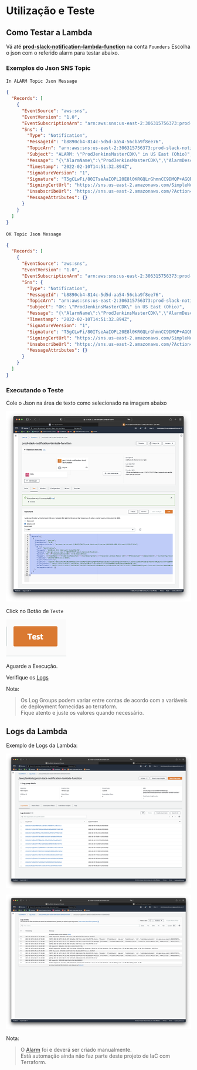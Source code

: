 # Utilização e Teste

## Como Testar a Lambda

Vá até **[prod-slack-notification-lambda-function](https://us-east-2.console.aws.amazon.com/lambda/home?region=us-east-2#/functions/prod-slack-notification-lambda-function?tab=testing)** na conta `Founders`
Escolha o json com o referido alarm para testar abaixo.

### Exemplos do Json SNS Topic

`In ALARM Topic Json Message`

```json
{
  "Records": [
    {
      "EventSource": "aws:sns",
      "EventVersion": "1.0",
      "EventSubscriptionArn": "arn:aws:sns:us-east-2:306315756373:prod-slack-notification:5044f630-e890-43fd-aab3-3423527f0fa2",
      "Sns": {
        "Type": "Notification",
        "MessageId": "b8890cb4-814c-5d5d-aa54-56cba9f8ee76",
        "TopicArn": "arn:aws:sns:us-east-2:306315756373:prod-slack-notification",
        "Subject": "ALARM: \"ProdJenkinsMasterCDK\" in US East (Ohio)",
        "Message": "{\"AlarmName\":\"ProdJenkinsMasterCDK\",\"AlarmDescription\":\"Production Jenkins Master CDK\",\"AWSAccountId\":\"306315756373\",\"AlarmConfigurationUpdatedTimestamp\":\"2022-02-10T14:50:50.382+0000\",\"NewStateValue\":\"ALARM\",\"NewStateReason\":\"Threshold Crossed: 0 out of the last 1 datapoints [1.0 (10/02/22 14:49:00)] was less than the threshold (0.0) (minimum 1 datapoint for OK -> ALARM transition).\",\"StateChangeTime\":\"2022-02-10T14:51:32.839+0000\",\"Region\":\"US East (Ohio)\",\"AlarmArn\":\"arn:aws:cloudwatch:us-east-2:306315756373:alarm:ProdJenkinsMasterCDK\",\"OldStateValue\":\"OK\",\"OKActions\":\"[arn:aws:sns:us-east-2:306315756373:prod-slack-notification]\",\"AlarmActions\":\"[arn:aws:sns:us-east-2:306315756373:prod-slack-notification]\",\"InsufficientDataActions\":\"\",\"Trigger\":{\"MetricName\":\"DesiredTaskCount\",\"Namespace\":\"ECS/ContainerInsights\",\"StatisticType\":\"Statistic\",\"Statistic\":\"AVERAGE\",\"Unit\":null,\"Dimensions\":[{\"value\":\"jenkins-master-cdk\",\"name\":\"ServiceName\"},{\"value\":\"jenkins-master-cdk\",\"name\":\"ClusterName\"}],\"Period\":60,\"EvaluationPeriods\":1,\"DatapointsToAlarm\":1,\"ComparisonOperator\":\"LessThanThreshold\",\"Threshold\":2.0,\"TreatMissingData\":\"missing\",\"EvaluateLowSampleCountPercentile\":\"\"}}",
        "Timestamp": "2022-02-10T14:51:32.894Z",
        "SignatureVersion": "1",
        "Signature": "T5gCLwFi/80ITseAaIOPL20E8l0KRGQLrGhmnCC9DMQP+AGQRf7zgNgNPoRdkxQxpOI6aRKI7fojBeIFwYg210nThK8FvYITLRSaYstlzZ0GcN9Yuz5hgkTK9dYOinnRQPpJfCtTu4FYdQqMNVCVLFkjzc6R0M7QM2Le1b4rdGIpEfVjuhOs97HAl8H7+XGYBH7+7ZCHm5sTPh96EoRMA5LmHeIbIknJveODQC78a3yS9W68Rya9MpwzQkd9rVornKlxTXrIv2EO9EeMSrcAAM6xFtWK0taO0PHzhLhhMa7HQ2o8tKrlzL+G+lbZ0IMeG8wxsXwgmK0MhdaNVhpKTg==",
        "SigningCertUrl": "https://sns.us-east-2.amazonaws.com/SimpleNotificationService-7ff5318490ec183fbaddaa2a969abfda.pem",
        "UnsubscribeUrl": "https://sns.us-east-2.amazonaws.com/?Action=Unsubscribe&SubscriptionArn=arn:aws:sns:us-east-2:306315756373:prod-slack-notification:5044f630-e890-43fd-aab3-3423527f0fa2",
        "MessageAttributes": {}
      }
    }
  ]
}
```

`OK Topic Json Message`

```json
{
  "Records": [
    {
      "EventSource": "aws:sns",
      "EventVersion": "1.0",
      "EventSubscriptionArn": "arn:aws:sns:us-east-2:306315756373:prod-slack-notification:5044f630-e890-43fd-aab3-3423527f0fa2",
      "Sns": {
        "Type": "Notification",
        "MessageId": "b8890cb4-814c-5d5d-aa54-56cba9f8ee76",
        "TopicArn": "arn:aws:sns:us-east-2:306315756373:prod-slack-notification",
        "Subject": "OK: \"ProdJenkinsMasterCDK\" in US East (Ohio)",
        "Message": "{\"AlarmName\":\"ProdJenkinsMasterCDK\",\"AlarmDescription\":\"Production Jenkins Master CDK\",\"AWSAccountId\":\"306315756373\",\"AlarmConfigurationUpdatedTimestamp\":\"2022-02-10T14:50:50.382+0000\",\"NewStateValue\":\"OK\",\"NewStateReason\":\"Threshold: 1 last 1 datapoints [1.0 (10/02/22 14:49:00)] was less than the threshold (1.0) (minimum 1 datapoint for OK -> ALARM transition).\",\"StateChangeTime\":\"2022-02-10T14:51:32.839+0000\",\"Region\":\"US East (Ohio)\",\"AlarmArn\":\"arn:aws:cloudwatch:us-east-2:306315756373:alarm:ProdJenkinsMasterCDK\",\"OldStateValue\":\"OK\",\"OKActions\":\"[arn:aws:sns:us-east-2:306315756373:prod-slack-notification]\",\"AlarmActions\":\"[arn:aws:sns:us-east-2:306315756373:prod-slack-notification]\",\"InsufficientDataActions\":\"\",\"Trigger\":{\"MetricName\":\"DesiredTaskCount\",\"Namespace\":\"ECS/ContainerInsights\",\"StatisticType\":\"Statistic\",\"Statistic\":\"AVERAGE\",\"Unit\":null,\"Dimensions\":[{\"value\":\"jenkins-master-cdk\",\"name\":\"ServiceName\"},{\"value\":\"jenkins-master-cdk\",\"name\":\"ClusterName\"}],\"Period\":60,\"EvaluationPeriods\":1,\"DatapointsToAlarm\":1,\"ComparisonOperator\":\"LessThanThreshold\",\"Threshold\":2.0,\"TreatMissingData\":\"missing\",\"EvaluateLowSampleCountPercentile\":\"\"}}",
        "Timestamp": "2022-02-10T14:51:32.894Z",
        "SignatureVersion": "1",
        "Signature": "T5gCLwFi/80ITseAaIOPL20E8l0KRGQLrGhmnCC9DMQP+AGQRf7zgNgNPoRdkxQxpOI6aRKI7fojBeIFwYg210nThK8FvYITLRSaYstlzZ0GcN9Yuz5hgkTK9dYOinnRQPpJfCtTu4FYdQqMNVCVLFkjzc6R0M7QM2Le1b4rdGIpEfVjuhOs97HAl8H7+XGYBH7+7ZCHm5sTPh96EoRMA5LmHeIbIknJveODQC78a3yS9W68Rya9MpwzQkd9rVornKlxTXrIv2EO9EeMSrcAAM6xFtWK0taO0PHzhLhhMa7HQ2o8tKrlzL+G+lbZ0IMeG8wxsXwgmK0MhdaNVhpKTg==",
        "SigningCertUrl": "https://sns.us-east-2.amazonaws.com/SimpleNotificationService-7ff5318490ec183fbaddaa2a969abfda.pem",
        "UnsubscribeUrl": "https://sns.us-east-2.amazonaws.com/?Action=Unsubscribe&SubscriptionArn=arn:aws:sns:us-east-2:306315756373:prod-slack-notification:5044f630-e890-43fd-aab3-3423527f0fa2",
        "MessageAttributes": {}
      }
    }
  ]
}
```

### Executando o Teste

Cole o Json na área de texto como selecionado na imagem abaixo

![Screen_Shot_01](./.images/Screen_Shot_01.png)

Click no Botão de `Teste`

![Screen_Shot_02](./.images/Screen_Shot_02.png)

Aguarde a Execução.

Verifique os [Logs](https://us-east-2.console.aws.amazon.com/cloudwatch/home?region=us-east-2#logsV2:log-groups/log-group/$252Faws$252Flambda$252Fprod-slack-notification-lambda-function)

Nota:
> Os Log Groups podem variar entre contas de acordo com a variáveis de deployment fornecidas ao terraform.</br>
> Fique atento e juste os valores quando necessário.

## Logs da Lambda

Exemplo de Logs da Lambda:

![Screen_Shot_03](./.images/Screen_Shot_03.png)

![Screen_Shot_04](./.images/Screen_Shot_04.png)

Nota:

> O [Alarm](https://us-east-2.console.aws.amazon.com/cloudwatch/home?region=us-east-2#alarmsV2:alarm/ProdJenkinsMasterCDK?~(search~'Jenkin)) foi e deverá ser criado manualmente. </br> 
> Está automação ainda não faz parte deste projeto de IaC com Terraform.
